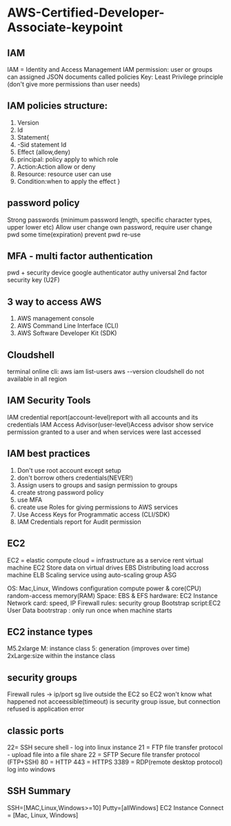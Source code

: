 # AWS-Certified-Developer-Associate-keypoint

## IAM 
IAM = Identity and Access Management
IAM permission: user or groups can assigned JSON documents called policies
Key: Least Privilege principle (don't give more permissions than user needs)

## IAM policies structure:
1. Version
2. Id
3. Statement{
4. -Sid statement Id
5. Effect (allow,deny)
6. principal: policy apply to which role
7. Action:Action allow or deny
8. Resource: resource user can use
9. Condition:when to apply the effect
}

## password policy
Strong passwords (minimum password length, specific character types, upper lower etc)
Allow user change own password, require user change pwd some time(expiration)
prevent pwd re-use

## MFA -  multi factor authentication
pwd + security device
google authenticator
authy
universal 2nd factor security key (U2F)

## 3 way to access AWS
1. AWS management console
2. AWS Command Line Interface (CLI)
3. AWS Software Developer Kit (SDK)

## Cloudshell

terminal online
cli:
aws iam list-users
aws --version
cloudshell do not available in all region

## IAM Security Tools
IAM credential report(account-level)report with all accounts and its credentials
IAM Access Advisor(user-level)Access advisor show service permission granted to a user and when services were last accessed

## IAM best practices
1. Don't use root account except setup
2. don't borrow others credentials(NEVER!)
3. Assign users to groups and sasign permission to groups
4. create strong password policy
5. use MFA
6. create use Roles for giving permissions to AWS services
7. Use Access Keys for Programmatic access (CLI/SDK)
8. IAM Credentials report for Audit permission

## EC2
EC2 = elastic compute cloud = infrastructure as a service
rent virtual machine EC2
Store data on virtual drives EBS
Distributing load accross machine ELB
Scaling service using auto-scaling group ASG

OS: Mac,Linux, Windows
configuration
compute power & core(CPU)
random-access memory(RAM)
Space: EBS & EFS
hardware: EC2 Instance
Network card: speed, IP
Firewall rules: security group
Bootstrap script:EC2 User Data
bootrstrap : only run once when machine starts


## EC2 instance types
M5.2xlarge
M: instance class
5: generation (improves over time)
2xLarge:size within the instance class

## security groups
Firewall rules -> ip/port
sg live outside the EC2 so EC2 won't know what happened
not acceessible(timeout) is security group issue, but connection refused is application error

## classic ports
22= SSH secure shell - log into linux instance
21 = FTP file transfer protocol - upload file into a file share
22 = SFTP Secure file transfer protocol (FTP+SSH)
80 = HTTP 
443 = HTTPS
3389 = RDP(remote desktop protocol) log into windows

## SSH Summary

SSH=[MAC,Linux,Windows>=10]
Putty=[allWindows]
EC2 Instance Connect = [Mac, Linux, Windows]















